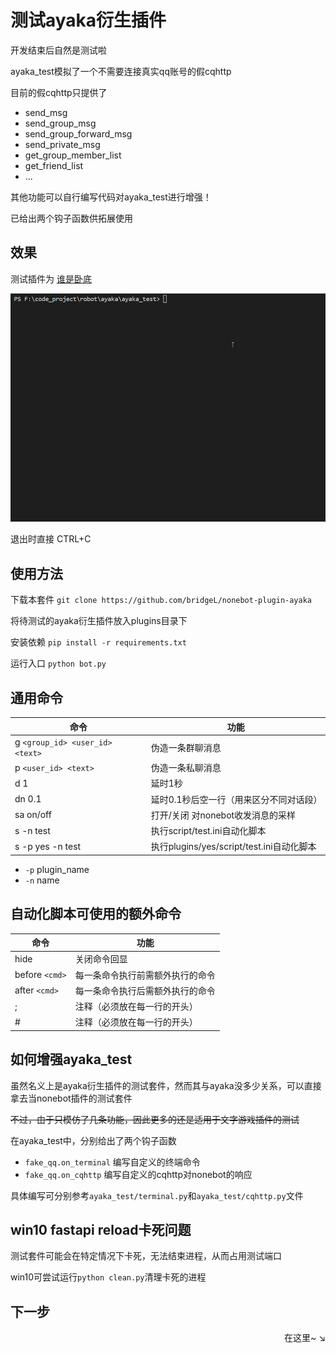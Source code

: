 # 测试ayaka衍生插件

开发结束后自然是测试啦

ayaka_test模拟了一个不需要连接真实qq账号的假cqhttp

目前的假cqhttp只提供了

- send_msg
- send_group_msg
- send_group_forward_msg
- send_private_msg
- get_group_member_list
- get_friend_list
- ...

其他功能可以自行编写代码对ayaka_test进行增强！

已给出两个钩子函数供拓展使用

## 效果

测试插件为 [谁是卧底](https://github.com/bridgeL/nonebot-plugin-ayaka-who-is-suspect)

![图片](测试套件.gif)

退出时直接 CTRL+C

## 使用方法

下载本套件 `git clone https://github.com/bridgeL/nonebot-plugin-ayaka`

将待测试的ayaka衍生插件放入plugins目录下

安装依赖 `pip install -r requirements.txt`

运行入口 `python bot.py`

## 通用命令

| 命令                            | 功能                                      |
| ------------------------------- | ----------------------------------------- |
| g `<group_id> <user_id> <text>` | 伪造一条群聊消息                          |
| p `<user_id> <text> `           | 伪造一条私聊消息                          |
| d 1                             | 延时1秒                                   |
| dn 0.1                          | 延时0.1秒后空一行（用来区分不同对话段）   |
| sa on/off                       | 打开/关闭 对nonebot收发消息的采样         |
| s -n test                       | 执行script/test.ini自动化脚本             |
| s -p yes -n test                | 执行plugins/yes/script/test.ini自动化脚本 |

- `-p` plugin_name
- `-n` name

## 自动化脚本可使用的额外命令

| 命令           | 功能                             |
| -------------- | -------------------------------- |
| hide           | 关闭命令回显                     |
| before `<cmd>` | 每一条命令执行前需额外执行的命令 |
| after `<cmd>`  | 每一条命令执行后需额外执行的命令 |
| ;              | 注释（必须放在每一行的开头）     |
| #              | 注释（必须放在每一行的开头）     |


## 如何增强ayaka_test

虽然名义上是ayaka衍生插件的测试套件，然而其与ayaka没多少关系，可以直接拿去当nonebot插件的测试套件

<del>不过，由于只模仿了几条功能，因此更多的还是适用于文字游戏插件的测试</del>

在ayaka_test中，分别给出了两个钩子函数

- `fake_qq.on_terminal` 编写自定义的终端命令
- `fake_qq.on_cqhttp` 编写自定义的cqhttp对nonebot的响应

具体编写可分别参考`ayaka_test/terminal.py`和`ayaka_test/cqhttp.py`文件

## win10 fastapi reload卡死问题

测试套件可能会在特定情况下卡死，无法结束进程，从而占用测试端口

win10可尝试运行`python clean.py`清理卡死的进程

## 下一步

<div align="right">
    在这里~ ↘
</div>

